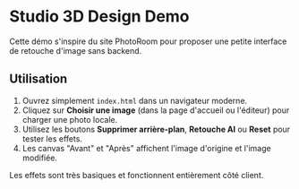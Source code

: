 # Studio 3D Design Demo

Cette démo s'inspire du site PhotoRoom pour proposer une petite interface de retouche d'image sans backend.

## Utilisation

1. Ouvrez simplement `index.html` dans un navigateur moderne.
2. Cliquez sur **Choisir une image** (dans la page d'accueil ou l'éditeur) pour charger une photo locale.
3. Utilisez les boutons **Supprimer arrière-plan**, **Retouche AI** ou **Reset** pour tester les effets.
4. Les canvas "Avant" et "Après" affichent l'image d'origine et l'image modifiée.

Les effets sont très basiques et fonctionnent entièrement côté client.
